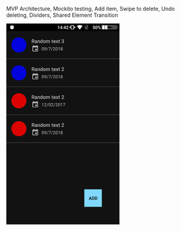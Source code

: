 MVP Architecture, Mockito testing, Add item, Swipe to delete, Undo deleting, Dividers, Shared Element Transition
<div align="center" style="width:300px;height:auto;">

![angular2-presta](https://github.com/azemZejnil/CoolRecyclerView/blob/master/docs/imgs/Screenshot_20180713-144214.png?raw=true)
</div>